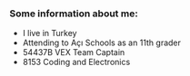 ### Some information about me:
- I live in Turkey
- Attending to Açı Schools as an 11th grader
- 54437B VEX Team Captain
- 8153 Coding and Electronics
 
